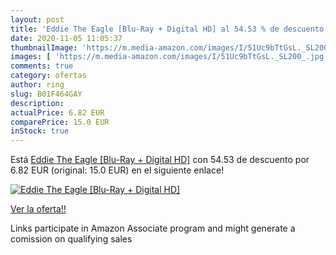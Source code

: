 ```yaml
---
layout: post
title: 'Eddie The Eagle [Blu-Ray + Digital HD] al 54.53 % de descuento'
date: 2020-11-05 11:05:37
thumbnailImage: 'https://m.media-amazon.com/images/I/51Uc9bTtGsL._SL200_.jpg'
images: [ 'https://m.media-amazon.com/images/I/51Uc9bTtGsL._SL200_.jpg' ]
comments: true
category: ofertas
author: ring
slug: B01F464GAY
description:
actualPrice: 6.82 EUR
comparePrice: 15.0 EUR
inStock: true
---
```


Está [Eddie The Eagle [Blu-Ray + Digital HD]](https://www.amazon.fr/dp/B01F464GAY/?tag=tolees0d-21) con 54.53 de descuento por 6.82 EUR (original: 15.0 EUR) en el siguiente enlace!

[![Eddie The Eagle [Blu-Ray + Digital HD]](https://m.media-amazon.com/images/I/51Uc9bTtGsL._SL200_.jpg)](https://www.amazon.fr/dp/B01F464GAY/?tag=tolees0d-21)

[Ver la oferta!!](https://www.amazon.fr/dp/B01F464GAY/?tag=tolees0d-21)

Links participate in Amazon Associate program and might generate a comission on qualifying sales


